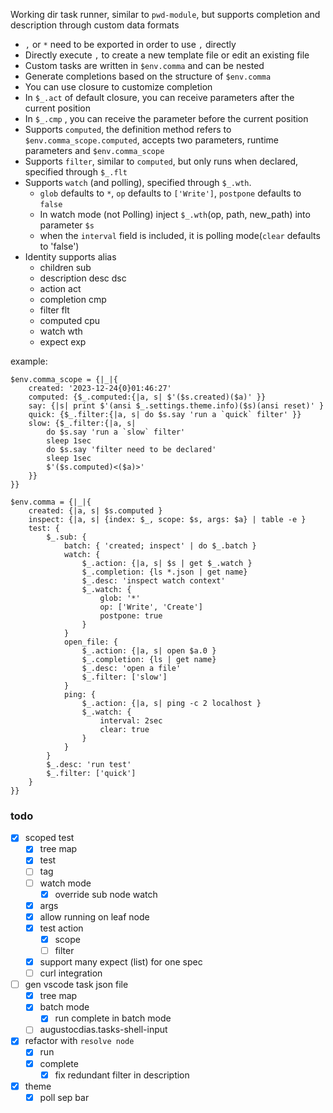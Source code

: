 Working dir task runner, similar to `pwd-module`, but supports completion and description through custom data formats
- `,` or `*` need to be exported in order to use `,` directly
- Directly execute `,` to create a new template file or edit an existing file
- Custom tasks are written in `$env.comma` and can be nested
- Generate completions based on the structure of `$env.comma`
- You can use closure to customize completion
- In `$_.act` of default closure, you can receive parameters after the current position
- In `$_.cmp` , you can receive the parameter before the current position
- Supports `computed`, the definition method refers to `$env.comma_scope.computed`, accepts two parameters, runtime parameters and `$env.comma_scope`
- Supports `filter`, similar to `computed`, but only runs when declared, specified through `$_.flt`
- Supports `watch` (and polling), specified through `$_.wth`.
    - `glob` defaults to `*`, `op` defaults to `['Write']`, `postpone` defaults to `false`
    - In watch mode (not Polling) inject `$_.wth`(op, path, new_path) into parameter `$s`
    - when the `interval` field is included, it is polling mode(`clear` defaults to 'false')
- Identity supports alias
    - children sub
    - description desc dsc
    - action act
    - completion cmp
    - filter flt
    - computed cpu
    - watch wth
    - expect exp


example:
```
$env.comma_scope = {|_|{
    created: '2023-12-24{0}01:46:27'
    computed: {$_.computed:{|a, s| $'($s.created)($a)' }}
    say: {|s| print $'(ansi $_.settings.theme.info)($s)(ansi reset)' }
    quick: {$_.filter:{|a, s| do $s.say 'run a `quick` filter' }}
    slow: {$_.filter:{|a, s|
        do $s.say 'run a `slow` filter'
        sleep 1sec
        do $s.say 'filter need to be declared'
        sleep 1sec
        $'($s.computed)<($a)>'
    }}
}}

$env.comma = {|_|{
    created: {|a, s| $s.computed }
    inspect: {|a, s| {index: $_, scope: $s, args: $a} | table -e }
    test: {
        $_.sub: {
            batch: { 'created; inspect' | do $_.batch }
            watch: {
                $_.action: {|a, s| $s | get $_.watch }
                $_.completion: {ls *.json | get name}
                $_.desc: 'inspect watch context'
                $_.watch: {
                    glob: '*'
                    op: ['Write', 'Create']
                    postpone: true
                }
            }
            open_file: {
                $_.action: {|a, s| open $a.0 }
                $_.completion: {ls | get name}
                $_.desc: 'open a file'
                $_.filter: ['slow']
            }
            ping: {
                $_.action: {|a, s| ping -c 2 localhost }
                $_.watch: {
                    interval: 2sec
                    clear: true
                }
            }
        }
        $_.desc: 'run test'
        $_.filter: ['quick']
    }
}}
```

### todo
- [x] scoped test
    - [x] tree map
    - [x] test
    - [ ] tag
    - [ ] watch mode
        - [x] override sub node watch
    - [x] args
    - [x] allow running on leaf node
    - [x] test action
        - [x] scope
        - [ ] filter
    - [x] support many expect (list) for one spec
    - [ ] curl integration
- [ ] gen vscode task json file
    - [x] tree map
    - [x] batch mode
        - [x] run complete in batch mode
    - [ ] augustocdias.tasks-shell-input
- [x] refactor with `resolve node`
    - [x] run
    - [x] complete
        - [x] fix redundant filter in description
- [x] theme
    - [x] poll sep bar
